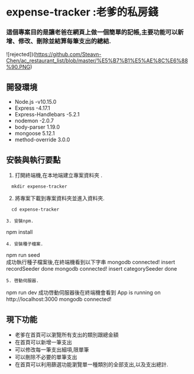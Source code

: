 # expense-tracker :老爹的私房錢

### 這個專案目的是讓老爸在網頁上做一個簡單的記帳,主要功能可以新增、修改、刪除並結算每筆支出的總結.

![rejected])(https://github.com/Steavn-Chen/ac_restaurant_list/blob/master/%E5%B7%B1%E5%AE%8C%E6%88%90.PNG)

## 開發環境

- Node.js -v10.15.0
- Express -4.17.1
- Express-Handlebars -5.2.1
- nodemon -2.0.7
- body-parser 1.19.0
- mongoose 5.12.1
- method-override 3.0.0

## 安裝與執行要點

1.  打開終端機,在本地端建立專案資料夾 .

```
  mkdir expense-tracker
```

2.  將專案下載到專案資料夾並進入資料夾.

```
  cd expense-tracker

3. 安裝npm.
```

npm install

```
4. 安裝種子檔案.
```

npm run seed  
 成功執行種子檔案後,在終端機看到以下字串
mongodb connected!
insert recordSeeder done
mongodb connected!
insert categorySeeder done

```
5. 啓動伺服器.
```

npm run dev
成功啓動伺服器後在終端機會看到
App is running on http://localhost:3000
mongodb connected!

## 現下功能

- 老爹在首頁可以瀏覽所有支出的類別跟總金額
- 在首頁可以新增一筆支出
- 可以修改每一筆支出細項,限單筆
- 可以刪除不必要的單筆支出
- 在首頁可以利用篩選功能瀏覽單一種類別的全部支出,以及支出總計.
